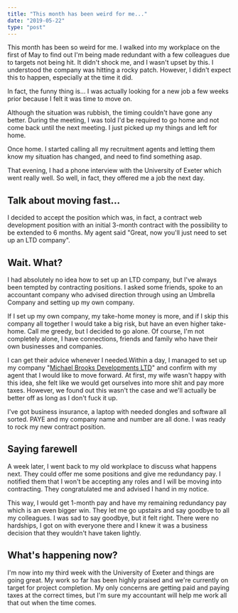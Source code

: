 ```yaml
---
title: "This month has been weird for me..."
date: "2019-05-22"
type: "post"
---
```


This month has been so weird for me. I walked into my workplace on the first of May to find out I'm being made redundant with a few colleagues due to targets not being hit. It didn't shock me, and I wasn't upset by this. I understood the company was hitting a rocky patch. However, I didn't expect this to happen, especially at the time it did.

In fact, the funny thing is... I was actually looking for a new job a few weeks prior because I felt it was time to move on.

Although the situation was rubbish, the timing couldn't have gone any better. During the meeting, I was told I'd be required to go home and not come back until the next meeting. I just picked up my things and left for home.

Once home. I started calling all my recruitment agents and letting them know my situation has changed, and need to find something asap.

That evening, I had a phone interview with the University of Exeter which went really well. So well, in fact, they offered me a job the next day.

## Talk about moving fast...

I decided to accept the position which was, in fact, a contract web development position with an initial 3-month contract with the possibility to be extended to 6 months. My agent said "Great, now you'll just need to set up an LTD company".

## Wait. What?

I had absolutely no idea how to set up an LTD company, but I've always been tempted by contracting positions. I asked some friends, spoke to an accountant company who advised direction through using an Umbrella Company and setting up my own company.

If I set up my own company, my take-home money is more, and if I skip this company all together I would take a big risk, but have an even higher take-home. Call me greedy, but I decided to go alone. Of course, I'm not completely alone, I have connections, friends and family who have their own businesses and companies.

I can get their advice whenever I needed.Within a day, I managed to set up my company "[Michael Brooks Developments LTD](https://michaelbrooks.dev/)" and confirm with my agent that I would like to move forward. At first, my wife wasn't happy with this idea, she felt like we would get ourselves into more shit and pay more taxes. However, we found out this wasn't the case and we'll actually be better off as long as I don't fuck it up.

I've got business insurance, a laptop with needed dongles and software all sorted. PAYE and my company name and number are all done. I was ready to rock my new contract position.

## Saying farewell

A week later, I went back to my old workplace to discuss what happens next. They could offer me some positions and give me redundancy pay. I notified them that I won't be accepting any roles and I will be moving into contracting. They congratulated me and advised I hand in my notice.

This way, I would get 1-month pay and have my remaining redundancy pay which is an even bigger win. They let me go upstairs and say goodbye to all my colleagues. I was sad to say goodbye, but it felt right. There were no hardships, I got on with everyone there and I knew it was a business decision that they wouldn't have taken lightly.

## What's happening now?

I'm now into my third week with the University of Exeter and things are going great. My work so far has been highly praised and we're currently on target for project completion. My only concerns are getting paid and paying taxes at the correct times, but I'm sure my accountant will help me work all that out when the time comes.
